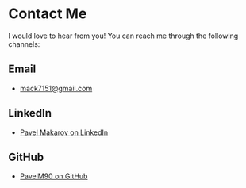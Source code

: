 # Contact Me

I would love to hear from you! You can reach me through the following channels:

## Email
- [mack7151@gmail.com](mailto:mack7151@gmail.com)

## LinkedIn
- [Pavel Makarov on LinkedIn](https://www.linkedin.com/in/pavelmakarov90/)

## GitHub
- [PavelM90 on GitHub](https://github.com/PavelM90)
